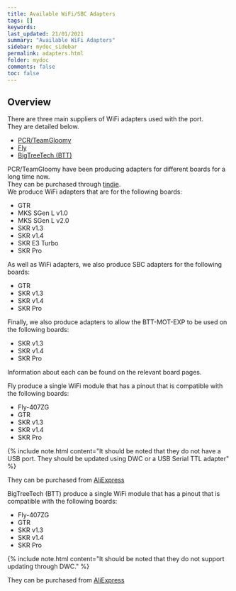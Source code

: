```yaml
---
title: Available WiFi/SBC Adapters
tags: []
keywords: 
last_updated: 21/01/2021
summary: "Available WiFi Adapters"
sidebar: mydoc_sidebar
permalink: adapters.html
folder: mydoc
comments: false
toc: false
---
```


## Overview

There are three main suppliers of WiFi adapters used with the port.  
They are detailed below.  

<ul id="profileTabs" class="nav nav-tabs">
    <li class="active"><a class="noCrossRef" href="#PCR" data-toggle="tab">PCR/TeamGloomy</a></li>
    <li><a class="noCrossRef" href="#Fly" data-toggle="tab">Fly</a></li>
    <li><a class="noCrossRef" href="#BTT" data-toggle="tab">BigTreeTech (BTT)</a></li>
</ul>
  <div class="tab-content">
<div role="tabpanel" class="tab-pane active" id="PCR" markdown="1">

PCR/TeamGloomy have been producing adapters for different boards for a long time now.  
They can be purchased through [tindie](https://www.tindie.com/stores/pcr/).  
We produce WiFi adapters that are for the following boards:

- GTR
- MKS SGen L v1.0
- MKS SGen L v2.0
- SKR v1.3
- SKR v1.4
- SKR E3 Turbo
- SKR Pro

As well as WiFi adapters, we also produce SBC adapters for the following boards:

- GTR
- SKR v1.3
- SKR v1.4
- SKR Pro

Finally, we also produce adapters to allow the BTT-MOT-EXP to be used on the following boards:

- SKR v1.3
- SKR v1.4
- SKR Pro

Information about each can be found on the relevant board pages.

</div>

<div role="tabpanel" class="tab-pane" id="Fly" markdown="1">

Fly produce a single WiFi module that has a pinout that is compatible with the following boards:

- Fly-407ZG
- GTR
- SKR v1.3
- SKR v1.4
- SKR Pro

{% include note.html content="It should be noted that they do not have a USB port. They should be updated using DWC or a USB Serial TTL adapter" %}

They can be purchased from [AliExpress](https://www.aliexpress.com/item/1005001370540066.html)

</div>

<div role="tabpanel" class="tab-pane" id="BTT" markdown="1">

BigTreeTech (BTT) produce a single WiFi module that has a pinout that is compatible with the following boards:

- Fly-407ZG
- GTR
- SKR v1.3
- SKR v1.4
- SKR Pro

{% include note.html content="It should be noted that they do not support updating through DWC." %}

They can be purchased from [AliExpress](https://www.aliexpress.com/item/4001315145042.html)

</div>

</div>